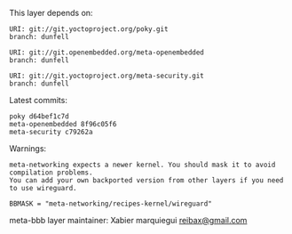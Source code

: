 This layer depends on:

    URI: git://git.yoctoproject.org/poky.git
    branch: dunfell

    URI: git://git.openembedded.org/meta-openembedded
    branch: dunfell

    URI: git://git.yoctoproject.org/meta-security.git
    branch: dunfell

Latest commits:

    poky d64bef1c7d
    meta-openembedded 8f96c05f6
    meta-security c79262a

Warnings:

    meta-networking expects a newer kernel. You should mask it to avoid compilation problems.
    You can add your own backported version from other layers if you need to use wireguard.

```
BBMASK = "meta-networking/recipes-kernel/wireguard"
```

meta-bbb layer maintainer: Xabier marquiegui <reibax@gmail.com>
